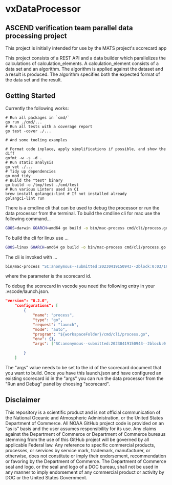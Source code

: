 # vxDataProcessor

## ASCEND verification team parallel data processing project

This project is initially intended for use by the MATS project's scorecard app

This project consists of a REST API and a data builder which parallelizes the calculations
of calculation_elements. A calculation_element consists of a data set and an algorithm.
The algorithm is applied against the dataset and a result is produced. The algorithm specifies
both the expected format of the data set and the result.

## Getting Started

Currently the following works:

```shell
# Run all packages in `cmd/`
go run ./cmd/...
# Run all tests with a coverage report
go test -cover ./...

# And some tooling examples

# Format code inplace, apply simplifications if possible, and show the diff
gofmt -w -s -d .
# Run static analysis
go vet ./...
# Tidy up dependencies
go mod tidy
# Build the "test" binary
go build -o /tmp/test ./cmd/test
# Run various Linters used in CI
brew install golangci-lint # If not installed already
golangci-lint run
```

There is a cmdline cli that can be used to debug the processor or run the data processor from the terminal.
To build the cmdline cli for mac use the following command...

```bash
GOOS=darwin GOARCH=amd64 go build -o bin/mac-process cmd/cli/process.go
```

To build the cli for linux use ...

```bash
GOOS=linux GOARCH=amd64 go build -o bin/mac-process cmd/cli/process.go
```

The cli is invoked with ...

```bash
bin/mac-process "SC:anonymous--submitted:20230419150943--2block:0:03/19/2023_20_00_-_04/18/2023_13_00"
```

where the parameter is the scorecard id.

To debug the scorecard in vscode you need the following entry in your .vscode/launch.json.

```json
"version": "0.2.0",
    "configurations": [
        {
            "name": "process",
            "type": "go",
            "request": "launch",
            "mode": "auto",
            "program": "${workspaceFolder}/cmd/cli/process.go",
            "env": {},
            "args": ["SC:anonymous--submitted:20230419150943--2block:0:03/19/2023_20_00_-_04/18/2023_13_00"]

        }
    ]
```

The "args" value needs to be set to the id of the scorecard document that you want to build. Once you have this launch.json
and have configured an existing scorecard id in the "args" you can run the data processor from the "Run and Debug" panel by choosing "scorecard".


## Disclaimer

This repository is a scientific product and is not official communication of the
National Oceanic and Atmospheric Administration, or the United States Department
of Commerce. All NOAA GitHub project code is provided on an “as is” basis and
the user assumes responsibility for its use. Any claims against the Department
of Commerce or Department of Commerce bureaus stemming from the use of this
GitHub project will be governed by all applicable Federal law. Any reference to
specific commercial products, processes, or services by service mark, trademark,
manufacturer, or otherwise, does not constitute or imply their endorsement,
recommendation or favoring by the Department of Commerce. The Department of
Commerce seal and logo, or the seal and logo of a DOC bureau, shall not be used
in any manner to imply endorsement of any commercial product or activity by DOC
or the United States Government.
